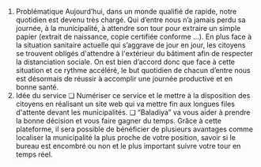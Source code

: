 1) Problématique
Aujourd’hui, dans un monde qualifié de rapide, notre quotidien est
devenu très chargé.
Qui d’entre nous n’a jamais perdu sa journée, à la municipalité, à
attendre son tour pour extraire un simple papier (extrait de
naissance, copie certifiée conforme …).
En plus face à la situation sanitaire actuelle qui s’aggrave de jour en
jour, les citoyens se trouvent obligés d'attendre à l'extérieur du
bâtiment afin de respecter la distanciation sociale.
On est bien d’accord donc que face à cette situation et ce rythme
accéléré, le but quotidien de chacun d’entre nous est désormais de
réussir à accomplir une journée productive et en bonne santé.
2) Idée du service
❏ Numériser ce service et le mettre à la disposition des citoyens en
réalisant un site web qui va mettre fin aux longues files d'attente
devant les municipalités.
❏ “Baladiya” va vous aider à prendre la bonne décision et vous faire
gagner du temps. Grâce à cette plateforme, il sera possible de
bénéficier de plusieurs avantages comme localiser la municipalité la
plus proche de votre position, savoir si le bureau est encombré ou
non et le plus important suivre votre tour en temps réel.